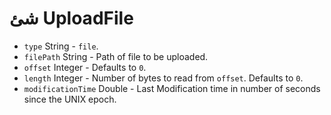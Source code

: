 # شئ UploadFile

* `type` String - `file`.
* `filePath` String - Path of file to be uploaded.
* `offset` Integer - Defaults to `0`.
* `length` Integer - Number of bytes to read from `offset`. Defaults to `0`.
* `modificationTime` Double - Last Modification time in number of seconds since the UNIX epoch.